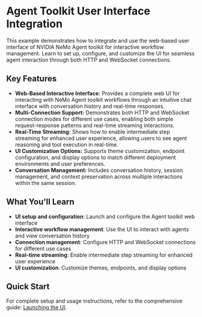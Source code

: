 <!--
SPDX-FileCopyrightText: Copyright (c) 2025, NVIDIA CORPORATION & AFFILIATES. All rights reserved.
SPDX-License-Identifier: Apache-2.0

Licensed under the Apache License, Version 2.0 (the "License");
you may not use this file except in compliance with the License.
You may obtain a copy of the License at

http://www.apache.org/licenses/LICENSE-2.0

Unless required by applicable law or agreed to in writing, software
distributed under the License is distributed on an "AS IS" BASIS,
WITHOUT WARRANTIES OR CONDITIONS OF ANY KIND, either express or implied.
See the License for the specific language governing permissions and
limitations under the License.
-->

# Agent Toolkit User Interface Integration

This example demonstrates how to integrate and use the web-based user interface of NVIDIA NeMo Agent toolkit for interactive workflow management. Learn to set up, configure, and customize the UI for seamless agent interaction through both HTTP and WebSocket connections.

## Key Features

- **Web-Based Interactive Interface:** Provides a complete web UI for interacting with NeMo Agent toolkit workflows through an intuitive chat interface with conversation history and real-time responses.
- **Multi-Connection Support:** Demonstrates both HTTP and WebSocket connection modes for different use cases, enabling both simple request-response patterns and real-time streaming interactions.
- **Real-Time Streaming:** Shows how to enable intermediate step streaming for enhanced user experience, allowing users to see agent reasoning and tool execution in real-time.
- **UI Customization Options:** Supports theme customization, endpoint configuration, and display options to match different deployment environments and user preferences.
- **Conversation Management:** Includes conversation history, session management, and context preservation across multiple interactions within the same session.

## What You'll Learn

- **UI setup and configuration**: Launch and configure the Agent toolkit web interface
- **Interactive workflow management**: Use the UI to interact with agents and view conversation history
- **Connection management**: Configure HTTP and WebSocket connections for different use cases
- **Real-time streaming**: Enable intermediate step streaming for enhanced user experience
- **UI customization**: Customize themes, endpoints, and display options

## Quick Start

For complete setup and usage instructions, refer to the comprehensive guide: [Launching the UI](../../docs/source/quick-start/launching-ui.md).
